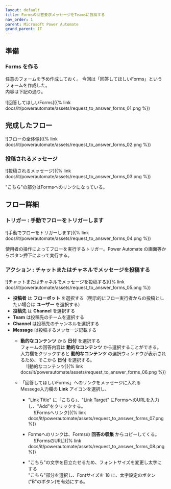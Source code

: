 ```yaml
---
layout: default
title: Formsの回答要求メッセージをTeamsに投稿する
nav_order: 1
parent: Microsoft Power Automate
grand_parent: IT
---
```


## 準備

### Forms を作る

任意のフォームを予め作成しておく。
今回は「回答してほしいForms」というフォームを作成した。  
内容は下記の通り。

![回答してほしいForms]({% link docs/it/powerautomate/assets/request_to_answer_forms_01.png %})

## 完成したフロー

![フローの全体像]({% link docs/it/powerautomate/assets/request_to_answer_forms_02.png %})

### 投稿されるメッセージ

![投稿されるメッセージ]({% link docs/it/powerautomate/assets/request_to_answer_forms_03.png %})

"こちら"の部分はFormsへのリンクになっている。

## フロー詳細

### トリガー : 手動でフローをトリガーします

![手動でフローをトリガーします]({% link docs/it/powerautomate/assets/request_to_answer_forms_04.png %})

使用者の操作によってフローを実行するトリガー。Power Automate の画面等からボタン押下によって実行する。

### アクション : チャットまたはチャネルでメッセージを投稿する

![チャットまたはチャネルでメッセージを投稿する]({% link docs/it/powerautomate/assets/request_to_answer_forms_05.png %})

- **投稿者** は **フローボット** を選択する（明示的にフロー実行者からの投稿としたい場合は **ユーザー** を選択する）
- **投稿先** は **Channel** を選択する
- **Team** は投稿先のチームを選択する
- **Channel** は投稿先のチャンネルを選択する
- **Message** は投稿するメッセージ記載する
  - **動的なコンテンツ** から **日付** を選択する  
  フォームの回答内容は **動的なコンテンツ** から選択することができる。
  入力欄をクリックすると **動的なコンテンツ** の選択ウィンドウが表示されるため、そこから **日付** を選択する。  
  　
  ![動的なコンテンツ]({% link docs/it/powerautomate/assets/request_to_answer_forms_06.png %})

  - 「回答してほしいForms」へのリンクをメッセージに入れる  
  Messege入力欄の **Link** アイコンを選択し、
    - "Link Title" に「こちら」、"Link Target" にFormsへのURLを入力し、"Add"をクリックする。  
    　
    ![Formsへリンク]({% link docs/it/powerautomate/assets/request_to_answer_forms_07.png %})
    - Formsへのリンクは、Formsの **回答の収集** からコピーしてくる。
    　
    ![FormsのURL]({% link docs/it/powerautomate/assets/request_to_answer_forms_08.png %})

    - "こちら"の文字を目立たせるため、フォントサイズを変更し太字にする  
    "こちら"部分を選択し、Fontサイズを 18 に、太字設定のボタン("B"のボタン)を有効にする。
